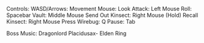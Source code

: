 Controls:
  WASD/Arrows: Movement
	Mouse: Look
 	Attack: Left Mouse
	Roll: Spacebar
 	Vault: Middle Mouse
	Send Out Kinsect: Right Mouse (Hold)
 	Recall Kinsect: Right Mouse Press
	Wirebug: Q
 	Pause: Tab


Boss Music: Dragonlord Placidusax- Elden Ring
